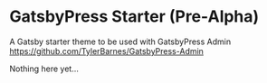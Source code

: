 # GatsbyPress Starter (Pre-Alpha)

A Gatsby starter theme to be used with GatsbyPress Admin https://github.com/TylerBarnes/GatsbyPress-Admin

Nothing here yet...
